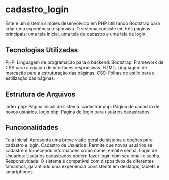 # cadastro_login
Este é um sistema simples desenvolvido em PHP utilizando Bootstrap para criar uma experiência responsiva. O sistema consiste em três páginas principais: uma tela inicial, uma tela de cadastro e uma tela de login. 

## Tecnologias Utilizadas
PHP: Linguagem de programação para o backend.
Bootstrap: Framework de CSS para a criação de interfaces responsivas.
HTML: Linguagem de marcação para a estruturação das páginas.
CSS: Folhas de estilo para a estilização das páginas.

## Estrutura de Arquivos
index.php: Página inicial do sistema.
cadastrar.php: Página de cadastro de novos usuários.
login.php: Página de login para usuários cadastrados.

## Funcionalidades
Tela Inicial: Apresenta uma breve visão geral do sistema e opções para cadastro e login.
Cadastro de Usuários: Permite que novos usuários se cadastrem fornecendo informações como nome, email e senha.
Login de Usuários: Usuários cadastrados podem fazer login com seu email e senha.
Responsividade: O sistema é compatível com dispositivos de diferentes tamanhos, garantindo uma experiência consistente em desktops, tablets e smartphones.

